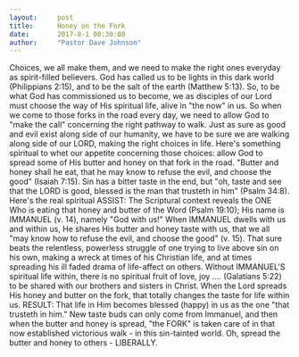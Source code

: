 ```yaml
---
layout:     post
title:      Honey on the Fork
date:       2017-8-1 00:30:00
author:     "Pastor Dave Johnson"
---
```


Choices, we all make them, and we need to make the right ones everyday as spirit-filled believers.  God has called us to be lights in this dark world (Philippians 2:15), and to be the salt of the earth (Matthew 5:13).  So, to be what God has commissioned us to become, we as disciples of our Lord must choose the way of His spiritual life, alive in "the now" in us.   So when we  come to those forks in the road every day, we need to allow God to "make the call" concerning  the right pathway to walk.  Just as sure as good and evil exist along side of our humanity, we have to be sure we are walking along side of our LORD, making the right choices in life.  Here's something spiritual to whet our appetite concerning those choices: allow God to spread some of His butter and honey on that fork in the road.  "Butter and honey shall he eat, that he may know to refuse the evil, and choose the good" (Isaiah 7:15).  Sin has a bitter taste in the end, but "oh, taste and see that the LORD is good, blessed is the man that trusteth in him" (Psalm 34:8).  Here's the real spiritual ASSIST:  The Scriptural context reveals the ONE Who is eating that honey and butter of the Word (Psalm 19:10);  His name is  IMMANUEL (v. 14), namely "God with us!"  When IMMANUEL dwells with us and  within us, He shares His butter and honey taste with us, that we all "may know how to refuse the evil, and choose the good" (v. 15).  That sure beats the relentless, powerless struggle of one trying to live above sin on his own, making a wreck at times of his Christian life, and  at times spreading his ill faded drama of life-affect on others.  Without IMMANUEL'S  spiritual life within, there is no spiritual fruit of love, joy .... (Galatians 5:22) to be shared with our brothers and sisters in Christ.   When the Lord spreads His honey and butter on the fork, that totally changes the taste for life within us.   RESULT: That life in Him becomes blessed (happy) in us  as the one "that trusteth in him."  New taste buds can only come from Immanuel, and then when the butter and honey is spread, "the FORK" is taken care of  in that now established victorious walk  - in this sin-tainted world.  Oh, spread the butter and honey to others - LIBERALLY.
